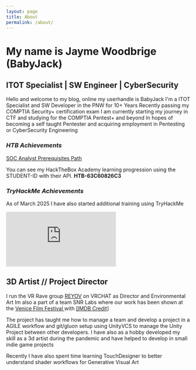 ```yaml
---
layout: page
title: About
permalink: /about/
---
```


# My name is Jayme Woodbrige (BabyJack)

## ITOT Specialist | SW Engineer | CyberSecurity

Hello and welcome to my blog, online my userhandle is BabyJack
I'm a ITOT Specialist and SW Developer in the PNW for 10+ Years
Recently passing my COMPTIA Security+ certification exam I am currently starting my journey in CTF and studying for the COMPTIA Pentest+ and beyond
In hopes of becoming a self taught Pentester and acquiring employment in Pentesting or CyberSecurity Engineering

<div data-iframe-width="150" data-iframe-height="270" data-share-badge-id="734cc69a-1288-46dd-881e-2480c2f84a93" data-share-badge-host="https://www.credly.com"></div><script type="text/javascript" async src="//cdn.credly.com/assets/utilities/embed.js"></script>


### *HTB Achievements*
<a href="https://academy.hackthebox.com/achievement/33997/path/400"> SOC Analyst Prerequisites Path </a>

You can see my HackTheBox Academy learning progression using the STUDENT-ID with their API. 
**HTB-63C60826C3**


### *TryHackMe Achievements*
As of March 2025 I have also started additional training using TryHackMe
<iframe src="https://tryhackme.com/api/v2/badges/public-profile?userPublicId=293317" style='border:none;'></iframe>

## 3D Artist // Project Director

I run the VR Rave group <a href="https://reyov.net">REYOV</a> on VRCHAT as Director and Environmental Art
Im also a part of a team SNR Labs where our work has been shown at the <a href="https://www.labiennale.org/en/cinema/2024/venice-immersive/snr-labs-test-facility">Venice Film Festival </a>with <a href="https://www.imdb.com/title/tt32997352/fullcredits/"> 
[IMDB Credit] </a>

The project has taught me how to manage a team and develop a project in a AGILE workflow and git/gluon setup using UnityVCS to manage the Unity Project
between other developers. I have also as a hobby developed my skill as a 3d artist during the pandemic and have helped to develop in small indie game projects

Recently I have also spent time learning TouchDesigner to better understand shader workflows for Generative Visual Art
